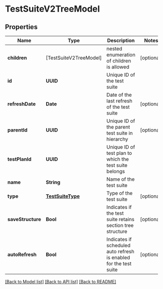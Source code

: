 # TestSuiteV2TreeModel

## Properties
Name | Type | Description | Notes
------------ | ------------- | ------------- | -------------
**children** | [TestSuiteV2TreeModel] | nested enumeration of children is allowed | [optional] 
**id** | **UUID** | Unique ID of the test suite | 
**refreshDate** | **Date** | Date of the last refresh of the test suite | [optional] 
**parentId** | **UUID** | Unique ID of the parent test suite in hierarchy | [optional] 
**testPlanId** | **UUID** | Unique ID of test plan to which the test suite belongs | 
**name** | **String** | Name of the test suite | 
**type** | [**TestSuiteType**](TestSuiteType.md) | Type of the test suite | [optional] 
**saveStructure** | **Bool** | Indicates if the test suite retains section tree structure | [optional] 
**autoRefresh** | **Bool** | Indicates if scheduled auto refresh is enabled for the test suite | [optional] 

[[Back to Model list]](../README.md#documentation-for-models) [[Back to API list]](../README.md#documentation-for-api-endpoints) [[Back to README]](../README.md)


